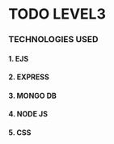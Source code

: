 # TODO LEVEL3 
### TECHNOLOGIES USED 
#### 1. EJS
#### 2. EXPRESS
#### 3. MONGO DB 
#### 4. NODE JS
#### 5. CSS
